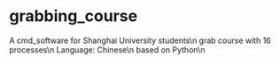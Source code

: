 # grabbing_course
A cmd_software for Shanghai University students\n
grab course with 16 processes\n
Language: Chinese\n
based on Python\n
